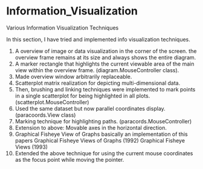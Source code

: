 # Information_Visualization
Various Information Visualization Techniques

In this section, I have tried and implemented info visualization techniques.

1. A overview of image or data visualization in the corner of the screen.
the overview frame remains at its size and always shows the entire diagram.
2. A marker rectangle that highlights the current viewable area of the main view within
the overview frame. (diagram.MouseController class).
3. Made overview window arbitrarily replaceable.
4. Scatterplot matrix realization for depicting multi-dimensional data.
5. Then, brushing and linking techniques were implemented to mark points in a 
single scatterplot for being highlighted in all plots. 
(scatterplot.MouseController)
6. Used the same dataset but now parallel coordinates display.
(paracoords.View class)
7. Marking technique for highlighting paths.
(paracords.MouseController)
8. Extension to above: Movable axes in the horizontal direction.
9. Graphical Fisheye View of Graphs
basically an implementation of this papers
Graphical Fisheye Views of Graphs (1992)
Graphical Fisheye Views (1993)
10. Extended the above technique for using the current mouse coordinates as the focus point
while moving the pointer.
